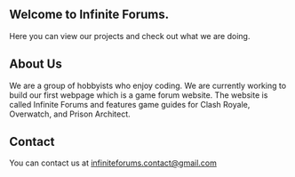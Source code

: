 ## Welcome to Infinite Forums. 
Here you can view our projects and check out what we are doing.

## About Us
We are a group of hobbyists who enjoy coding. We are currently working to build our first webpage which is a game forum website. The website is called Infinite Forums and features game guides for Clash Royale, Overwatch, and Prison Architect.

## Contact
You can contact us at infiniteforums.contact@gmail.com
